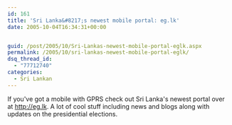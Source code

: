 ```yaml
---
id: 161
title: 'Sri Lanka&#8217;s newest mobile portal: eg.lk'
date: 2005-10-04T16:34:31+00:00


guid: /post/2005/10/Sri-Lankas-newest-mobile-portal-eglk.aspx
permalink: /2005/10/sri-lankas-newest-mobile-portal-eglk/
dsq_thread_id:
  - "77712740"
categories:
  - Sri Lankan
---
```

If you've got a mobile with GPRS check out Sri Lanka's newest portal over 
at <a href="http://eg.lk">http://eg.lk</a>. A lot of cool stuff including news 
and&nbsp;blogs along with updates on the presidential elections.